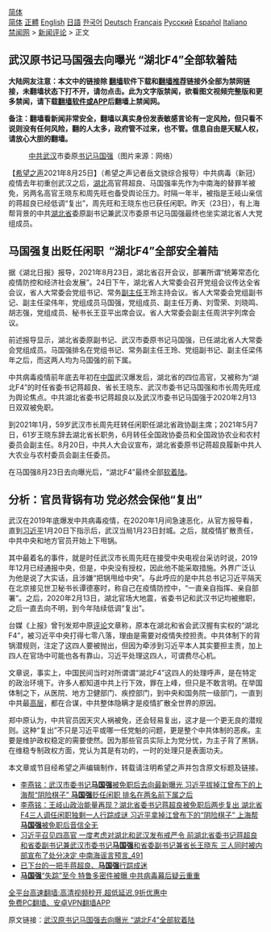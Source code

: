  <!-- 面包屑导航 --> <div class="breadcrumb"><!-- GTranslate: https://gtranslate.io/ -->  <div class="switcher notranslate">  <div class="selected">  <a href="#" onclick="return false;"> 简体</a>  </div>  <div class="option">  <a href="https://www.bannedbook.org" onclick="doGTranslate('zh-CN|zh-CN');jQuery('div.switcher div.selected a').html(jQuery(this).html());return false;" title="简体中文" class="nturl selected"> 简体</a>  <a href="https://www.bannedbook.org/zh-tw/" onclick="doGTranslate('zh-CN|zh-TW');jQuery('div.switcher div.selected a').html(jQuery(this).html());return false;" title="繁體中文" class="nturl"> 正體</a>  <a href="https://www.bannedbook.org/en/" onclick="doGTranslate('zh-CN|en');jQuery('div.switcher div.selected a').html(jQuery(this).html());return false;" title="English" class="nturl"> English</a>  <a href="https://www.bannedbook.org/ja/" onclick="doGTranslate('zh-CN|ja');jQuery('div.switcher div.selected a').html(jQuery(this).html());return false;" title="日本語" class="nturl"> 日語</a>  <a href="https://www.bannedbook.org/ko/" onclick="doGTranslate('zh-CN|ko');jQuery('div.switcher div.selected a').html(jQuery(this).html());return false;" title="한국어" class="nturl"> 한국어</a>  <a href="https://www.bannedbook.org/de/" onclick="doGTranslate('zh-CN|de');jQuery('div.switcher div.selected a').html(jQuery(this).html());return false;" title="Deutsch" class="nturl"> Deutsch</a>  <a href="https://www.bannedbook.org/fr/" onclick="doGTranslate('zh-CN|fr');jQuery('div.switcher div.selected a').html(jQuery(this).html());return false;" title="Français" class="nturl"> Français</a>  <a href="https://www.bannedbook.org/ru/" onclick="doGTranslate('zh-CN|ru');jQuery('div.switcher div.selected a').html(jQuery(this).html());return false;" title="Русский" class="nturl"> Русский</a>  <a href="https://www.bannedbook.org/es/" onclick="doGTranslate('zh-CN|es');jQuery('div.switcher div.selected a').html(jQuery(this).html());return false;" title="Español" class="nturl"> Español</a>  <a href="https://www.bannedbook.org/it/" onclick="doGTranslate('zh-CN|it');jQuery('div.switcher div.selected a').html(jQuery(this).html());return false;" title="Italiano" class="nturl"> Italiano</a>  </div>  </div>      <div class='breadcrumb-sub'><!-- Breadcrumb NavXT 6.3.0 --> <a href="https://www.bannedbook.org/" class="home">禁闻网</a> &gt; <a href="https://www.bannedbook.org/bnews/comments/" class="category">新闻评论</a> &gt; 正文</div></div><h2>武汉原书记马国强去向曝光 “湖北F4”全部软着陆</h2> <p class="notice"><b>大陆网友注意：本文中的链接除 <a href="https://github.com/bannedbook/fanqiang" >翻墙</a>软件下载和<a href="https://github.com/killgcd/justmysocks/blob/master/README.md">翻墙推荐</a>链接外全部为禁网链接，未翻墙状态下打不开，请勿点击。此为文字版禁闻，欲看图文视频完整版和更多禁闻，请下载<a href="https://github.com/bannedbook/fanqiang">翻墙软件或APP</a>后翻墙上禁闻网。</p><p>备注：翻墙看新闻非常安全，翻墙以真实身份发表敏感言论有一定风险，但只看不说则没有任何风险，翻的人太多，政府管不过来，也不管。信息自由是天赋人权，请放心大胆的翻墙。</b></p>  <div class="entry"> <figure> <p><figcaption><a href="https://www.bannedbook.org/bnews/tag/%e4%b8%ad%e5%85%b1/" class="st_tag internal_tag" rel="tag" title="标签 中共 下的日志">中共</a><a href="https://www.bannedbook.org/bnews/tag/%e6%ad%a6%e6%b1%89/" class="st_tag internal_tag" rel="tag" title="标签 武汉 下的日志">武汉</a>市委原<a href="https://www.bannedbook.org/bnews/tag/%e4%b9%a6%e8%ae%b0/" class="st_tag internal_tag" rel="tag" title="标签 书记 下的日志">书记</a><a href="https://www.bannedbook.org/bnews/tag/%e9%a9%ac%e5%9b%bd%e5%bc%ba/" class="st_tag internal_tag" rel="tag" title="标签 马国强 下的日志">马国强</a>（图片来源：网络）</figcaption></figure> <p>【<span class='wp_keywordlink_affiliate'><a href="https://www.soundofhope.org" title="希望之声" target="_blank">希望之声</a></span>2021年8月25日】（希望之声记者岳文骁综合报导）中共病毒（新冠）疫情去年初重创武汉之后，<a href="https://www.bannedbook.org/bnews/tag/%e6%b9%96%e5%8c%97/" class="st_tag internal_tag" rel="tag" title="标签 湖北 下的日志">湖北</a>高官蒋超良、马国强率先作为中南海的替罪羊被免，另两名高官王晓东和周先旺也备受舆论压力。时隔一年半，被指是王岐山亲信的蒋超良已经低调“复出”，周先旺和王晓东也已获任闲职。昨天（23日），有上海帮背景的中共<a href="https://www.bannedbook.org/bnews/tag/%E6%B9%96%E5%8C%97%E7%9C%81/" class="st_tag internal_tag" rel="tag" title="标签 湖北省 下的日志">湖北省</a>委原副书记兼武汉市委原书记马国强最终也坐实湖北省人大党组成员。</p> <h2>马国强复出贬任闲职  “湖北F4”全部安全着陆</h2> <p>据《湖北日报》报导，2021年8月23日，湖北省召开会议，部署所谓“统筹常态化疫情防控和经济社会发展”。24日下午，湖北省人大常委会召开党组会议传达全省会议，省人大常委会党组书记、常务<a href="https://www.bannedbook.org/bnews/tag/%E5%89%AF%E4%B8%BB%E4%BB%BB/" class="st_tag internal_tag" rel="tag" title="标签 副主任 下的日志">副主任</a>王玲主持会议。省人大常委会党组副书记、副主任梁伟年，党组成员马国强，党组成员、副主任万勇、刘雪荣、刘晓鸣、胡志强，党组成员、秘书长王亚平出席会议。省人大常委会副主任周洪宇列席会议。</p> <p>前述报导显示，湖北省委原副书记、武汉市委原书记马国强，已任湖北省人大常委会党组成员。马国强排名在党组书记、常务副主任王玲、党组副书记、副主任梁伟年之后，而这两人均为马国强的前下属。</p>  <p>中共病毒疫情前年底去年初在<span class='wp_keywordlink_affiliate'><a href="https://www.bannedbook.org/" title="中国" target="_blank">中国</a></span>武汉爆发后，湖北省的四位高官，又被称为“湖北F4”的时任省委书记蒋超良、省长王晓东、武汉市委书记马国强和市长周先旺成为舆论焦点。中共湖北省委书记蒋超良以及武汉市委书记马国强于2020年2月13日双双被免职。</p> <p>到2021年1月，59岁武汉市长周先旺转任闲职任湖北省政协副主席；2021年5月7日，61岁王晓东辞去湖北省长职务，6月转任全国政协委员和全国政协农业和农村委员会副主任。8月20日，中共人大会议宣布，湖北省委原书记蒋超良履新中共人大农业与农村委员会副主任委员。</p> <p>在马国强8月23日去向曝光后，“湖北F4”最终全部<a href="https://www.bannedbook.org/bnews/tag/%E8%BD%AF%E7%9D%80%E9%99%86/" class="st_tag internal_tag" rel="tag" title="标签 软着陆 下的日志">软着陆</a>。</p>  <h2>分析：官员背锅有功 党必然会保他“复出”</h2> <p>武汉在2019年底爆发中共病毒疫情，在2020年1月间急速恶化，从官方报导看，直到<a href="https://www.bannedbook.org/bnews/tag/%e4%b9%a0%e8%bf%91%e5%b9%b3/" class="st_tag internal_tag" rel="tag" title="标签 习近平 下的日志">习近平</a>1月20日下指示后，武汉当局1月23日封城。之后，就疫情扩散责任，中共中央和地方官员开始上下甩锅。</p> <p>其中最着名的事件，就是时任武汉市长周先旺在接受中央电视台采访时说，2019年12月已经通报中央，但是，中央没有授权，因此他不能采取措施。外界广泛认为他是说了大实话，且涉嫌“把锅甩给中央”。与此呼应的是中共总书记习近平隔天在北京接见世卫秘书长谭德塞时，称自己在疫情防控中，“一直亲自指挥、亲自部署”。之后，2020年2月13日，湖北官场大地震，省委书记和武汉书记均被撤职，之后一直去向不明，到今年陆续低调“复出”。</p> <p>台媒《上报》曾刊发郑中原<span class='wp_keywordlink_affiliate'><a href="https://www.bannedbook.org/bnews/comments/" title="新闻评论" target="_blank">评论</a></span>文章称，原本在湖北和省会武汉握有实权的“湖北F4”，被习近平中央打得七零八落，理由是需要对疫情失控担责。中共体制下的背锅潜规则，注定了这四人要被抛出，但因为牵涉到习近平本人其实要担主责，加上四人在官场中可能也各有靠山，习近平处理这四人，可谓费尽心机。</p>  <p>文章说，事实上，中国民间当时对所谓谓“湖北F4”这四人的处理呼声，是在特定的政治环境下。许多人都知道中共上行下效，罪在上峰，但只是不敢言明。在举国体制之下，从医院、地方卫健部门、疾控部门，到中央和国务院一级部门，一直到中共最<span class='wp_keywordlink_affiliate'><a href="https://www.bannedbook.org/bnews/ccpdope/" title="中共高层内幕" target="_blank">高层</a></span>，都在合谋，中共整体隐瞒才是疫情扩散全世界的原因。</p> <p>郑中原认为，中共官员因天灾人祸被免，还会轻易复出，这才是一个更无良的潜规则。这种“复出”不只是习近平或哪一任党魁的问题，更是整个中共体制的恶疾。主要是维护政权稳定的需要使然。因为那些官员实际上为党分忧，为主子背了黑锅，在维稳专制政权方面，党认为其是有功的，一时的处理只是表面功夫。</p> <p>本文章或节目经希望之声编辑制作，转载请注明希望之声并包含原文标题及链接。 </p>  <ul class='op-related-articles' title='相关阅读'> <li><a href='https://www.bannedbook.org/bnews/comments/20210825/1612844.html' target='_blank'>李燕铭：武汉市委书记<b>马国强</b>被免职后去向最新曝光 习近平拔掉江曾布下的上海帮“阴险棋子” <b>马国强</b>贬任闲职 排名在两名前下属之后</a></li> <li><a href='https://www.bannedbook.org/bnews/comments/20210823/1611592.html' target='_blank'>李燕铭：王岐山政治能量再现？湖北省委书记蒋超良被免职后两步复出 湖北省F4三人调任闲职独剩一人行踪成谜 习近平拿掉江曾布下的“阴险棋子” 上海帮<b>马国强</b>被免职后音信全无</a></li> <li><a href='https://www.bannedbook.org/bnews/comments/20210710/1584097.html' target='_blank'>习近平召见四高官 一度考虑对湖北和武汉发布戒严令 前湖北省委书记蒋超良和省委副书记兼武汉市委书记<b>马国强</b>和省委副书记兼省长王晓东 三人同时被内部宣布了处分决定 中南海谣言预言_491</a></li> <li><a href='https://www.bannedbook.org/bnews/cbnews/20210706/1581553.html' target='_blank'>已下台的一把手蒋超良、<b>马国强</b>行踪成迷</a></li> <li><a href='https://www.bannedbook.org/bnews/comments/20210704/1580189.html' target='_blank'><b>马国强</b>“失踪”至今 特鲁多密件被曝 中共病毒幕后疑云重重</a></li> </ul> <p class="texttj"> <a href="https://github.com/bannedbook/fanqiang/wiki/V2ray%E6%9C%BA%E5%9C%BA" target="_blank">全平台高速翻墙:高清视频秒开,超低延迟,9折优惠中</a><br/> <a href="https://github.com/bannedbook/fanqiang/wiki/%E7%A6%81%E9%97%BB%E7%BD%91%E5%AE%89%E5%8D%93%E7%BF%BB%E5%A2%99%E6%96%B0%E9%97%BBAPP" target="_blank">免费PC翻墙、安卓VPN翻墙APP</a></p><p>原文链接：<a class="src_link"  href="https://www.soundofhope.org/post/538706" target="_blank">武汉原书记马国强去向曝光 “湖北F4”全部软着陆</a></p><a name='sharetosocial'></a>  <div style="margin-bottom:5px;padding-bottom:5px;clear:both"> <div id="archive-pix-1" class="banner-ads"> <!-- AuctionX Display platform tag START --> <div id="26318x728x90x621x_ADSLOT2" clicktrack="%%CLICK_URL_ESC%%"></div> <!-- AuctionX Display platform tag END --> </div> <div id="archive-pix-2" class="banner-ads"> <!-- AuctionX Display platform tag START --> <div id="26315x300x250x621x_ADSLOT2" clicktrack="%%CLICK_URL_ESC%%"></div> <!-- AuctionX Display platform tag END --> </div> </div>  <div id="archive-pix-1" class="banner-ads"> <!-- AuctionX Display platform tag START --> <div id="26318x728x90x621x_ADSLOT3" clicktrack="%%CLICK_URL_ESC%%"></div> <!-- AuctionX Display platform tag END --> </div> </div><!--END ENTRY--> 
